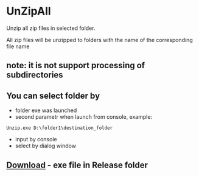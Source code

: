 # UnZipAll
Unzip all zip files in selected folder.

All zip files will be unzipped to folders with the name of the corresponding file name

## note: it is not support processing of subdirectories

## You can select folder by
* folder exe was launched
* second parametr when launch from console, example: 
```
Unzip.exe D:\folder1\destination_folder 
```
* input by console
* select by dialog window

## [Download](https://github.com/Vasya-M/UnZipAll/archive/master.zip) - exe file in Release folder
